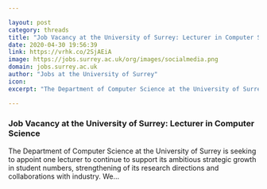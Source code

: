 ```yaml
---

layout: post
category: threads
title: "Job Vacancy at the University of Surrey: Lecturer in Computer Science"
date: 2020-04-30 19:56:39
link: https://vrhk.co/2SjAEiA
image: https://jobs.surrey.ac.uk/org/images/socialmedia.png
domain: jobs.surrey.ac.uk
author: "Jobs at the University of Surrey"
icon: 
excerpt: "The Department of Computer Science at the University of Surrey is seeking to appoint one lecturer to continue to support its ambitious strategic growth in student numbers, strengthening of its research directions and collaborations with industry. We..."

---
```


### Job Vacancy at the University of Surrey: Lecturer in Computer Science

The Department of Computer Science at the University of Surrey is seeking to appoint one lecturer to continue to support its ambitious strategic growth in student numbers, strengthening of its research directions and collaborations with industry. We...